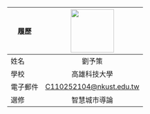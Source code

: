 |      履歷        |<img src="https://www.msbattery.com.tw/image/cache/data/20201231091808-600x400.jpg" width=100 height=100/>|
| ---------------- |:-----------------------------:|
| 姓名             | 劉予策                  |
| 學校             | 高雄科技大學                  |
| 電子郵件         | C110252104@nkust.edu.tw          |
| 選修             | 智慧城市導論                  |
